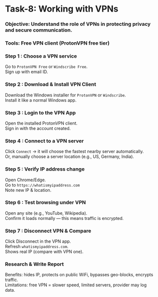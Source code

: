 # Task-8: Working with VPNs 

### Objective: Understand the role of VPNs in protecting privacy and secure communication.
### Tools: Free VPN client (ProtonVPN free tier)

### Step 1 : Choose a VPN service
Go to `ProtonVPN Free` or `Windscribe Free`.<br>
Sign up with email ID.

### Step 2 : Download & Install VPN Client
Download the Windows installer for `ProtonVPN` or `Windscribe`.<br>
Install it like a normal Windows app.

### Step 3 : Login to the VPN App
Open the installed ProtonVPN client. <br>
Sign in with the account created.

### Step 4 : Connect to a VPN server
Click `Connect` → it will choose the fastest nearby server automatically. <br>
Or, manually choose a server location (e.g., US, Germany, India).

### Step 5 : Verify IP address change
Open Chrome/Edge. <br>
Go to `https://whatismyipaddress.com`<br>
Note new IP & location.

### Step 6 : Test browsing under VPN
Open any site (e.g., YouTube, Wikipedia).<br>
Confirm it loads normally — this means traffic is encrypted.

### Step 7 : Disconnect VPN & Compare
Click Disconnect in the VPN app.<br>
Refresh `whatismyipaddress.com`. <br>
Shows real IP (compare with VPN one).

### Research & Write Report
Benefits: hides IP, protects on public WiFi, bypasses geo-blocks, encrypts traffic.<br>
Limitations: free VPN = slower speed, limited servers, provider may log data.
